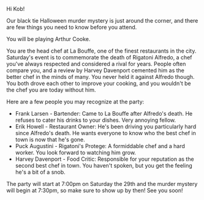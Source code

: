 Hi Kob!

Our black tie Halloween murder mystery is just around the corner, and there are few things you need to know before you attend.

You will be playing Arthur Cooke.

You are the head chef at La Bouffe, one of the finest restaurants in the city. Saturday's event is to commemorate the death of Rigatoni Alfredo, a chef you've always respected and considered a rival for years. People often compare you, and a review by Harvey Davenport cemented him as the better chef in the minds of many. You never held it against Alfredo though. You both drove each other to improve your cooking, and you wouldn't be the chef you are today without him.

Here are a few people you may recognize at the party:

- Frank Larsen - Bartender: Came to La Bouffe after Alfredo's death. He refuses to cater his drinks to your dishes. Very annoying fellow.
- Erik Howell - Restaurant Owner: He's been driving you particularly hard since Alfredo's death. He wants everyone to know who the best chef in town is now that he's gone.
- Puck Augustini - Rigatoni's Protege: A formiddable chef and a hard worker. You look forward to watching him grow.
- Harvey Davenport - Food Critic: Responsible for your reputation as the second best chef in town. You haven't spoken, but you get the feeling he's a bit of a snob.

The party will start at 7:00pm on Saturday the 29th and the murder mystery will begin at 7:30pm, so make sure to show up by then! See you soon!